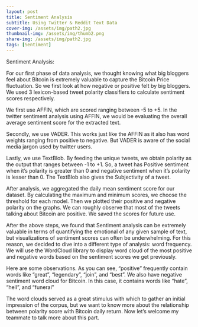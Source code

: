 ```yaml
---
layout: post
title: Sentiment Analysis
subtitle: Using Twitter & Reddit Text Data
cover-img: /assets/img/path2.jpg
thumbnail-img: /assets/img/thumb2.png
share-img: /assets/img/path2.jpg
tags: [Sentiment]
---
```


Sentiment Analysis:

For our first phase of data analysis, we thought knowing what big bloggers feel about Bitcoin is extremely valuable to capture the Bitcoin Price fluctuation. So we first look at how negative or positive felt by big bloggers. We used 3 lexicon-based tweet polarity classifiers to calculate sentiment scores respectively. 

We first use AFFIN, which are scored ranging between -5 to +5. In the twitter sentiment analysis using AFFIN, we would be evaluating the overall average sentiment score for the extracted text. 

Secondly, we use VADER. This works just like the AFFIN as it also has word weights ranging from positive to negative. But VADER is aware of the social media jargon used by twitter users. 

Lastly, we use TextBlob. By feeding the unique tweets, we obtain polarity as the output that ranges between -1 to +1. So, a tweet has Positive sentiment when it’s polarity is greater than 0 and negative sentiment when it’s polarity is lesser than 0. The TextBlob also gives the Subjectivity of a tweet.

After analysis, we aggregated the daily mean sentiment score for our dataset. By calculating the maximum and minimum scores, we choose the threshold for each model. Then we plotted their positive and negative polarity on the graphs. We can roughly observe that most of the tweets talking about Bitcoin are positive. We saved the scores for future use.

After the above steps, we found that Sentiment analysis can be extremely valuable in terms of quantifying the emotional of any given sample of text, but visualizations of sentiment scores can often be underwhelming. For this reason, we decided to dive into a different type of analysis: word frequency. We will use the WordCloud library to display word cloud of the most positive and negative words based on the sentiment scores we get previously.

Here are some observations. As you can see, “positive” frequently contain words like “great”, “legendary”, “join”, and “best”. We also have negative sentiment word cloud for Bitcoin. In this case, it contains words like “hate”, “hell”, and “funeral”

The word clouds served as a great stimulus with which to gather an initial impression of the corpus, but we want to know more about the relationship between polarity score with Bitcoin daily return. Now let’s welcome my teammate to talk more about this part.
